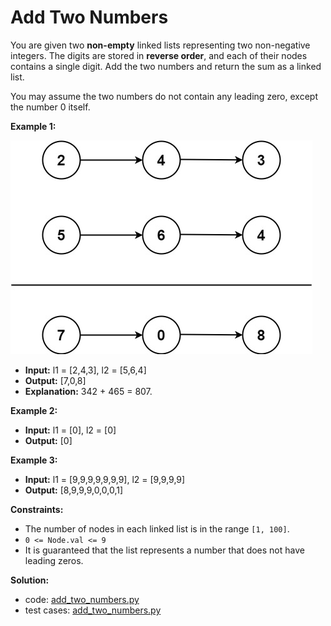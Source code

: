 # Add Two Numbers

You are given two  **non-empty**  linked lists representing two non-negative integers. The digits are stored in  **reverse order**, and each of their nodes contains a single digit. Add the two numbers and return the sum as a linked list.

You may assume the two numbers do not contain any leading zero, except the number 0 itself.

**Example 1:**

![example 1](../images/addtwonumber1.jpg)

- **Input:** l1 = [2,4,3], l2 = [5,6,4]
- **Output:** [7,0,8]
- **Explanation:** 342 + 465 = 807.

**Example 2:**

- **Input:** l1 = [0], l2 = [0]
- **Output:** [0]

**Example 3:**

- **Input:** l1 = [9,9,9,9,9,9,9], l2 = [9,9,9,9]
- **Output:** [8,9,9,9,0,0,0,1]

**Constraints:**

-   The number of nodes in each linked list is in the range  `[1, 100]`.
-   `0 <= Node.val <= 9`
-   It is guaranteed that the list represents a number that does not have leading zeros.

**Solution:**

- code: [add_two_numbers.py](add_two_numbers.py)
- test cases: [add_two_numbers.py](../tests/add_two_numbers.py)